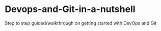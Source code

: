 # Devops-and-Git-in-a-nutshell
Step to step guided/walkthrough on getting started with DevOps and Git

